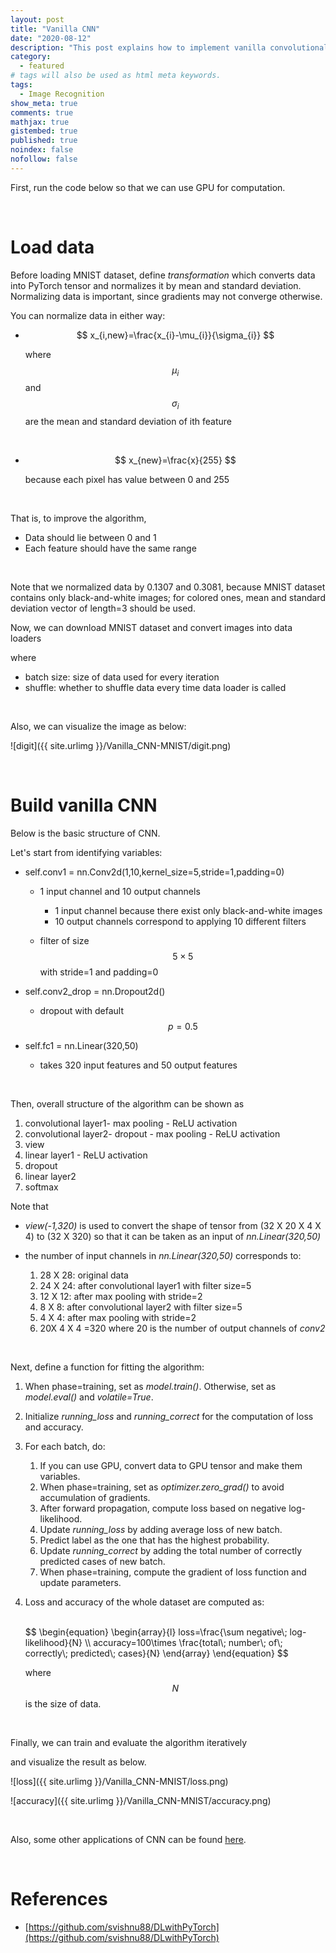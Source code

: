 ```yaml
---
layout: post
title: "Vanilla CNN"
date: "2020-08-12"
description: "This post explains how to implement vanilla convolutional neural network using PyTorch-from building basic structures of the algorithm to actual implementation using MNIST dataset."
category: 
  - featured
# tags will also be used as html meta keywords.
tags:
  - Image Recognition
show_meta: true
comments: true
mathjax: true
gistembed: true
published: true
noindex: false
nofollow: false
---
```


First, run the code below so that we can use GPU for computation.

<code data-gist-id="f45f939f1c29fb2fcbf6144452381cad" data-gist-file="Vanilla_CNN-MNIST.py" data-gist-line="23-25"></code>

<br>

# Load data

Before loading MNIST dataset, define *transformation* which converts data into PyTorch tensor and normalizes it by mean and standard deviation. Normalizing data is important, since gradients may not converge otherwise.

<code data-gist-id="f45f939f1c29fb2fcbf6144452381cad" data-gist-file="Vanilla_CNN-MNIST.py" data-gist-line="33"></code>

You can normalize data in either way:

- $$
  x_{i,new}=\frac{x_{i}-\mu_{i}}{\sigma_{i}}
  $$

  where 
  $$
  \mu_{i}
  $$
  and 
  $$
  \sigma_{i}
  $$
   are the mean and standard deviation of ith feature

<br>

- $$
  x_{new}=\frac{x}{255}
  $$

  because each pixel has value between 0 and 255

<br>

That is, to improve the algorithm, 

- Data should lie between 0 and 1
- Each feature should have the same range

<br>

Note that we normalized data by 0.1307 and 0.3081, because MNIST dataset contains only black-and-white images; for colored ones, mean and standard deviation vector of length=3 should be used.

Now, we can download MNIST dataset and convert images into data loaders

<code data-gist-id="f45f939f1c29fb2fcbf6144452381cad" data-gist-file="Vanilla_CNN-MNIST.py" data-gist-line="39-40, 45-47"></code>

where 

- batch size: size of data used for every iteration
- shuffle: whether to shuffle data every time data loader is called

<br>

Also, we can visualize the image as below:

<code data-gist-id="and convert images into data loaders " data-gist-file="Vanilla_CNN-MNIST.py" data-gist-line="53-57,68-69,90"></code>

![digit]({{ site.urlimg }}/Vanilla_CNN-MNIST/digit.png)

<br>

# Build vanilla CNN

Below is the basic structure of CNN.

<code data-gist-id="f45f939f1c29fb2fcbf6144452381cad" data-gist-file="Vanilla_CNN-MNIST.py" data-gist-line="171-187"></code>

Let's start from identifying variables:

- self.conv1 = nn.Conv2d(1,10,kernel_size=5,stride=1,padding=0)

  - 1 input channel and 10 output channels

    - 1 input channel because there exist only black-and-white images
    - 10 output channels correspond to applying 10 different filters

  - filter of size 
    $$
    5\times 5
    $$
     with stride=1 and padding=0

- self.conv2_drop = nn.Dropout2d()

  - dropout with default 
    $$
    p=0.5
    $$

- self.fc1 = nn.Linear(320,50)
  
  - takes 320 input features and 50 output features

<br>

Then, overall structure of the algorithm can be shown as

1. convolutional layer1- max pooling - ReLU activation
2. convolutional layer2- dropout - max pooling - ReLU activation
3. view
4. linear layer1 - ReLU activation
5. dropout
6. linear layer2
7. softmax



Note that 

- *view(-1,320)* is used to convert the shape of tensor from (32 X 20 X 4 X 4) to (32 X 320) so that it can be taken as an input of *nn.Linear(320,50)*

- the number of input channels in *nn.Linear(320,50)* corresponds to:
  1. 28 X 28: original data
  2. 24 X 24: after convolutional layer1 with filter size=5
  3. 12 X 12: after max pooling with stride=2
  4. 8 X 8: after convolutional layer2 with filter size=5
  5. 4 X 4: after max pooling with stride=2
  6. 20X 4 X 4 =320 where 20 is the number of output channels of *conv2*

<br>

Next, define a function for fitting the algorithm:

<code data-gist-id="f45f939f1c29fb2fcbf6144452381cad" data-gist-file="Vanilla_CNN-MNIST.py" data-gist-line="193-221"></code>

1. When phase=training, set as *model.train()*. Otherwise, set as *model.eval()* and *volatile=True*.

2. Initialize *running_loss* and *running_correct* for the computation of loss and accuracy.

3. For each batch, do:

   1. If you can use GPU, convert data to GPU tensor and make them variables.
   2. When phase=training, set as *optimizer.zero_grad()* to avoid accumulation of gradients.
   3. After forward propagation, compute loss based on negative log-likelihood.
   4. Update *running_loss* by adding average loss of new batch.
   5. Predict label as the one that has the highest probability.
   6. Update *running_correct* by adding the total number of correctly predicted cases of new batch.
   7. When phase=training, compute the gradient of loss function and update parameters.

4. Loss and accuracy of the whole dataset are computed as:
   
   <br>
   $$
   \begin{equation}
     \begin{array}{l}
        loss=\frac{\sum negative\; log-likelihood}{N} \\
        accuracy=100\times \frac{total\; number\; of\; correctly\; predicted\; cases}{N}
     \end{array}
   \end{equation}
   $$
   <br>
   
   where 
   $$
   N
   $$
    is the size of data.

<br>

Finally, we can train and evaluate the algorithm iteratively 

<code data-gist-id="f45f939f1c29fb2fcbf6144452381cad" data-gist-file="Vanilla_CNN-MNIST.py" data-gist-line="252-254,259-270"></code>

and visualize the result as below.

![loss]({{ site.urlimg }}/Vanilla_CNN-MNIST/loss.png)

![accuracy]({{ site.urlimg }}/Vanilla_CNN-MNIST/accuracy.png)

<br>

Also, some other applications of CNN can be found [here](https://github.com/ykkim123/Data_Science/tree/master/Vanilla_CNN).

<br>

# References

- [https://github.com/svishnu88/DLwithPyTorch](https://github.com/svishnu88/DLwithPyTorch)